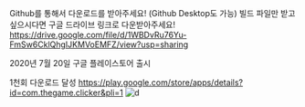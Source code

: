 Github를 통해서 다운로드를 받아주세요! (Github Desktop도 가능)
빌드 파일만 받고 싶으시다면 구글 드라이브 링크로 다운받아주세요!
https://drive.google.com/file/d/1WBDvRu76Yu-FmSw6CklQhgIJKMVoEMFZ/view?usp=sharing


2020년 7월 20일 구글 플레이스토어 출시

1천회 다운로드 달성 https://play.google.com/store/apps/details?id=com.thegame.clicker&pli=1
![d](https://github.com/thegameboy5078/Project_Bungmat_Build/assets/86096091/ec51ca0b-d14f-45bd-9164-4ab7b934be16)
